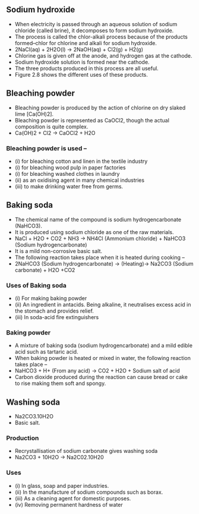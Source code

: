 ## Sodium hydroxide
* When electricity is passed through an aqueous solution of sodium chloride (called brine), it decomposes to form sodium hydroxide. 
* The process is called the chlor-alkali process because of the products formed–chlor for chlorine and alkali for sodium hydroxide.
* 2NaCl(aq) + 2H2O(l) → 2NaOH(aq) + Cl2(g) + H2(g)
* Chlorine gas is given off at the anode, and hydrogen gas at the cathode. 
* Sodium hydroxide solution is formed near the cathode. 
* The three products produced in this process are all useful. 
* Figure 2.8 shows the different uses of these products.
## Bleaching powder
* Bleaching powder is produced by the action of chlorine on dry slaked lime [Ca(OH)2]. 
* Bleaching powder is represented as CaOCl2, though the actual composition is quite complex.
* Ca(OH)2 + Cl2 → CaOCl2 + H2O
### Bleaching powder is used –
* (i) for bleaching cotton and linen in the textile industry
* (i) for bleaching wood pulp in paper factories
* (i) for bleaching washed clothes in laundry
* (ii) as an oxidising agent in many chemical industries
* (iii) to make drinking water free from germs.


## Baking soda
* The chemical name of the compound is sodium hydrogencarbonate (NaHCO3). 
* It is produced using sodium chloride as one of the raw materials.
* NaCl + H2O + CO2 + NH3 → NH4Cl (Ammonium chloride) + NaHCO3 (Sodium hydrogencarbonate)
* It is a mild non-corrosive basic salt. 
* The following reaction takes place when it is heated during cooking –
* 2NaHCO3 (Sodium hydrogencarbonate) → (Heating)→ Na2CO3 (Sodium carbonate) + H2O +CO2
 
### Uses of Baking soda
* (i) For making baking powder
* (ii) An ingredient in antacids. Being alkaline, it neutralises excess acid in the stomach and provides relief.
* (iii) In soda-acid fire extinguishers

### Baking powder
* A mixture of baking soda (sodium hydrogencarbonate) and a mild edible acid such as tartaric acid. 
* When baking powder is heated or mixed in water, the following reaction takes place –
* NaHCO3 + H+  (From any acid) → CO2 + H2O + Sodium salt of acid 
* Carbon dioxide produced during the reaction can cause bread or cake to rise making them soft and spongy.


## Washing soda
* Na2CO3.10H2O 
* Basic salt.
### Production
* Recrystallisation of sodium carbonate gives washing soda 
* Na2CO3 + 10H2O → Na2C02.10H20
### Uses
* (i) In glass, soap and paper industries.
* (ii) In the manufacture of sodium compounds such as borax.
* (iii) As a cleaning agent for domestic purposes.
* (iv) Removing permanent hardness of water
